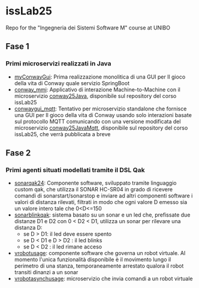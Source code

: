 # issLab25
Repo for the "Ingegneria dei Sistemi Software M" course at UNIBO

<h2>Fase 1</h2>

### Primi microservizi realizzati in Java
  * [myConwayGui](myConwayGui): Prima realizzazione monolitica di una GUI per Il gioco della vita di Conway quale servizio SpringBoot
  * [conway_mmi](conway_mmi): Applicativo di interazione Machine-to-Machine con il microservizio [conway25Java](https://github.com/anatali/issLab2025.git), disponibile sul repository del corso issLab25
  * [conwaygui_mqtt](conwaygui_mqtt): Tentativo per microservizio standalone che fornisce una GUI per Il gioco della vita di Conway usando solo interazioni basate sul protocollo MQTT comunicando con una versione modificata del microservizio [conway25JavaMqtt](https://github.com/anatali/issLab2025.git), disponibile sul repository del corso issLab25, che verrà pubblicata a breve

<h2>Fase 2</h2>

### Primi agenti situati modellati tramite il DSL Qak
  * [sonarqak24](sonarqak24): Componente software, sviluppato tramite linguaggio custom qak, che utilizza il SONAR HC-SR04 in grado di ricevere comandi di sonarstart/sonarstop e inviare ad altri componenti software i valori di distanza rilevati, filtrati in modo che ogni valore D emesso sia un valore intero tale che 0<D<=150
  * [sonarblinkqak](sonarblinkqak): sistema basato su un sonar e un led che, prefissate due distanze D1 e D2 con 0 < D2 < D1, utilizza un sonar per rilevare una distanza D:
    - se D > D1: il led deve essere spento
    - se D < D1 e D > D2 :   il led blinks
    - se D < D2 : il led rimane acceso
  * [vrobotusage](vrobotusage): componente software che governa un robot virtuale. Al momento l'unica funzionalità disponibile è il movimento lungo il perimetro di una stanza, temporaneamente arrestato qualora il robot transiti dinanzi a un sonar 
  * [vrobotasynchusage](vrobotasynchusage): microservizio che invia comandi a un robot virtuale
